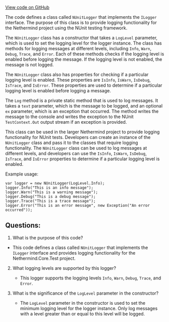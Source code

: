 [View code on GitHub](https://github.com/nethermindeth/nethermind/Nethermind.Core.Test/NUnitLogger.cs)

The code defines a class called `NUnitLogger` that implements the `ILogger` interface. The purpose of this class is to provide logging functionality for the Nethermind project using the NUnit testing framework. 

The `NUnitLogger` class has a constructor that takes a `LogLevel` parameter, which is used to set the logging level for the logger instance. The class has methods for logging messages at different levels, including `Info`, `Warn`, `Debug`, `Trace`, and `Error`. Each of these methods checks if the logging level is enabled before logging the message. If the logging level is not enabled, the message is not logged. 

The `NUnitLogger` class also has properties for checking if a particular logging level is enabled. These properties are `IsInfo`, `IsWarn`, `IsDebug`, `IsTrace`, and `IsError`. These properties are used to determine if a particular logging level is enabled before logging a message. 

The `Log` method is a private static method that is used to log messages. It takes a `text` parameter, which is the message to be logged, and an optional `ex` parameter, which is an exception that occurred. The method writes the message to the console and writes the exception to the NUnit `TestContext.Out` output stream if an exception is provided. 

This class can be used in the larger Nethermind project to provide logging functionality for NUnit tests. Developers can create an instance of the `NUnitLogger` class and pass it to the classes that require logging functionality. The `NUnitLogger` class can be used to log messages at different levels, and developers can use the `IsInfo`, `IsWarn`, `IsDebug`, `IsTrace`, and `IsError` properties to determine if a particular logging level is enabled. 

Example usage:

```
var logger = new NUnitLogger(LogLevel.Info);
logger.Info("This is an info message");
logger.Warn("This is a warning message");
logger.Debug("This is a debug message");
logger.Trace("This is a trace message");
logger.Error("This is an error message", new Exception("An error occurred"));
```
## Questions: 
 1. What is the purpose of this code?
   - This code defines a class called `NUnitLogger` that implements the `ILogger` interface and provides logging functionality for the Nethermind.Core.Test project.

2. What logging levels are supported by this logger?
   - This logger supports the logging levels `Info`, `Warn`, `Debug`, `Trace`, and `Error`.

3. What is the significance of the `LogLevel` parameter in the constructor?
   - The `LogLevel` parameter in the constructor is used to set the minimum logging level for the logger instance. Only log messages with a level greater than or equal to this level will be logged.